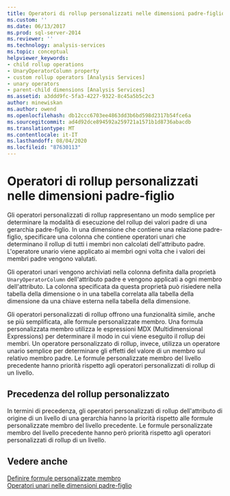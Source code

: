 ```yaml
---
title: Operatori di rollup personalizzati nelle dimensioni padre-figlio | Microsoft Docs
ms.custom: ''
ms.date: 06/13/2017
ms.prod: sql-server-2014
ms.reviewer: ''
ms.technology: analysis-services
ms.topic: conceptual
helpviewer_keywords:
- child rollup operations
- UnaryOperatorColumn property
- custom rollup operators [Analysis Services]
- unary operators
- parent-child dimensions [Analysis Services]
ms.assetid: a3ddd9fc-5fa3-4227-9322-8c45a5b5c2c3
author: minewiskan
ms.author: owend
ms.openlocfilehash: db12ccc6703ee4863dd3b6bd598d2317b54fce6a
ms.sourcegitcommit: ad4d92dce894592a259721a1571b1d8736abacdb
ms.translationtype: MT
ms.contentlocale: it-IT
ms.lasthandoff: 08/04/2020
ms.locfileid: "87630113"
---
```

# <a name="custom-rollup-operators-in-parent-child-dimensions"></a>Operatori di rollup personalizzati nelle dimensioni padre-figlio
  Gli operatori personalizzati di rollup rappresentano un modo semplice per determinare la modalità di esecuzione del rollup dei valori padre di una gerarchia padre-figlio. In una dimensione che contiene una relazione padre-figlio, specificare una colonna che contiene operatori unari che determinano il rollup di tutti i membri non calcolati dell'attributo padre. L'operatore unario viene applicato ai membri ogni volta che i valori dei membri padre vengono valutati.  
  
 Gli operatori unari vengono archiviati nella colonna definita dalla proprietà `UnaryOperatorColumn` dell'attributo padre e vengono applicati a ogni membro dell'attributo. La colonna specificata da questa proprietà può risiedere nella tabella della dimensione o in una tabella correlata alla tabella della dimensione da una chiave esterna nella tabella della dimensione.  
  
 Gli operatori personalizzati di rollup offrono una funzionalità simile, anche se più semplificata, alle formule personalizzate membro. Una formula personalizzata membro utilizza le espressioni MDX (Multidimensional Expressions) per determinare il modo in cui viene eseguito il rollup dei membri. Un operatore personalizzato di rollup, invece, utilizza un operatore unario semplice per determinare gli effetti del valore di un membro sul relativo membro padre. Le formule personalizzate membro del livello precedente hanno priorità rispetto agli operatori personalizzati di rollup di un livello.  
  
## <a name="custom-rollup-precedence"></a>Precedenza del rollup personalizzato  
 In termini di precedenza, gli operatori personalizzati di rollup dell'attributo di origine di un livello di una gerarchia hanno la priorità rispetto alle formule personalizzate membro del livello precedente. Le formule personalizzate membro del livello precedente hanno però priorità rispetto agli operatori personalizzati di rollup di un livello.  
  
## <a name="see-also"></a>Vedere anche  
 [Definire formule personalizzate membro](attribute-properties-define-custom-member-formulas.md)   
 [Operatori unari nelle dimensioni padre-figlio](parent-child-dimension-attributes-unary-operators.md)  
  
  
